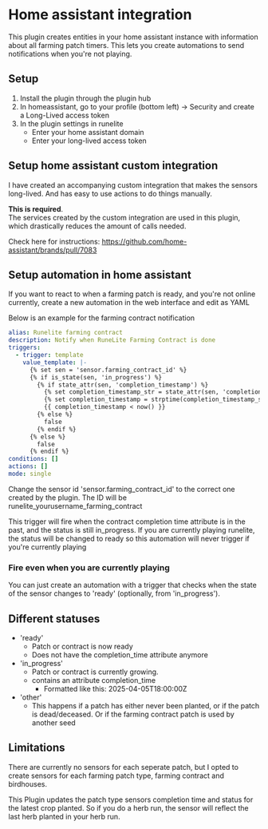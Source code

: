 # Home assistant integration
This plugin creates entities in your home assistant instance with information about all farming patch timers.
This lets you create automations to send notifications when you're not playing.

## Setup
1. Install the plugin through the plugin hub
2. In homeassistant, go to your profile (bottom left) -> Security and create a Long-Lived access token
3. In the plugin settings in runelite 
   - Enter your home assistant domain
   - Enter your long-lived access token

## Setup home assistant custom integration

I have created an accompanying custom integration that makes the sensors long-lived. And has easy to use actions to do things manually.

**This is required**.<br> 
The services created by the custom integration are used in this plugin, which drastically reduces the amount of calls needed.

Check here for instructions: https://github.com/home-assistant/brands/pull/7083

## Setup automation in home assistant
If you want to react to when a farming patch is ready, and you're not online currently, create a new automation in the web interface and edit as YAML

Below is an example for the farming contract notification
```yaml
alias: Runelite farming contract
description: Notify when RuneLite Farming Contract is done
triggers:
  - trigger: template
    value_template: |-
      {% set sen = 'sensor.farming_contract_id' %}
      {% if is_state(sen, 'in_progress') %}
        {% if state_attr(sen, 'completion_timestamp') %}
          {% set completion_timestamp_str = state_attr(sen, 'completion_timestamp') %}
          {% set completion_timestamp = strptime(completion_timestamp_str, '%Y-%m-%dT%H:%M:%S%z') %}
          {{ completion_timestamp < now() }}
        {% else %}
          false
        {% endif %}
      {% else %}
        false
      {% endif %}
conditions: []
actions: []
mode: single
```
Change the sensor id 'sensor.farming_contract_id' to the correct one created by the plugin. The ID will be runelite_yourusername_farming_contract

This trigger will fire when the contract completion time attribute is in the past, and the status is still in_progress. If you are currently playing runelite, the status will be changed to ready so this automation will never trigger if you're currently playing

### Fire even when you are currently playing
You can just create an automation with a trigger that checks when the state of the sensor changes to 'ready' (optionally, from 'in_progress'). 

## Different statuses
- 'ready'
  - Patch or contract is now ready
  - Does not have the completion_time attribute anymore
- 'in_progress'
  - Patch or contract is currently growing.
  - contains an attribute completion_time
    - Formatted like this: 2025-04-05T18:00:00Z
- 'other'
  - This happens if a patch has either never been planted, or if the patch is dead/deceased. Or if the farming contract patch is used by another seed

    
## Limitations
There are currently no sensors for each seperate patch, but I opted to create sensors for each farming patch type, farming contract and birdhouses.

This Plugin updates the patch type sensors completion time and status for the latest crop planted. So if you do a herb run, the sensor will reflect the last herb planted in your herb run. 
